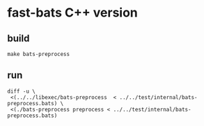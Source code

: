 # fast-bats C++ version

## build

```
make bats-preprocess
```

## run

```
diff -u \
 <(../../libexec/bats-preprocess  < ../../test/internal/bats-preprocess.bats) \
 <(./bats-preprocess preprocess < ../../test/internal/bats-preprocess.bats)
```
